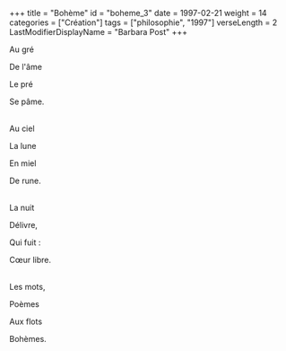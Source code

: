 +++
title = "Bohème"
id = "boheme_3"
date = 1997-02-21
weight = 14
categories = ["Création"]
tags = ["philosophie", "1997"]
verseLength = 2
LastModifierDisplayName = "Barbara Post"
+++

Au gré

De l'âme

Le pré

Se pâme.

 \
Au ciel

La lune

En miel

De rune.

 \
La nuit

Délivre,

Qui fuit :

Cœur libre.

 \
Les mots,

Poèmes

Aux flots

Bohèmes.
